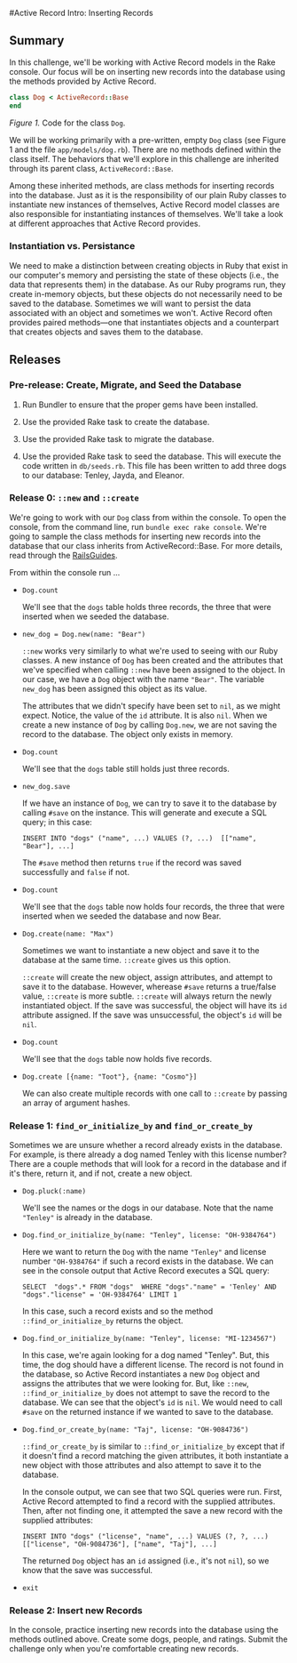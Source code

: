 #Active Record Intro:  Inserting Records

## Summary
In this challenge, we'll be working with Active Record models in the Rake console.  Our focus will be on inserting new records into the database using the methods provided by Active Record.

```ruby
class Dog < ActiveRecord::Base
end
```

*Figure 1.*  Code for the class `Dog`.

We will be working primarily with a pre-written, empty `Dog` class (see Figure 1 and the file `app/models/dog.rb`).  There are no methods defined within the class itself.  The behaviors that we'll explore in this challenge are inherited through its parent class, `ActiveRecord::Base`.  

Among these inherited methods, are class methods for inserting records into the database.  Just as it is the responsibility of our plain Ruby classes to instantiate new instances of themselves, Active Record model classes are also responsible for instantiating instances of themselves.  We'll take a look at different approaches that Active Record provides.

### Instantiation vs. Persistance
We need to make a distinction between creating objects in Ruby that exist in our computer's memory and persisting the state of these objects (i.e., the data that represents them) in the database.  As our Ruby programs run, they create in-memory objects, but these objects do not necessarily need to be saved to the database.  Sometimes we will want to persist the data associated with an object and sometimes we won't.  Active Record often provides paired methods—one that instantiates objects and a counterpart that creates objects and saves them to the database.


## Releases

### Pre-release: Create, Migrate, and Seed the Database

1. Run Bundler to ensure that the proper gems have been installed.

2. Use the provided Rake task to create the database.

3. Use the provided Rake task to migrate the database.

4. Use the provided Rake task to seed the database.  This will execute the code written in `db/seeds.rb`.  This file has been written to add three dogs to our database:  Tenley, Jayda, and Eleanor.

### Release 0: `::new` and `::create`

We're going to work with our `Dog` class from within the console.  To open the console, from the command line, run `bundle exec rake console`.  We're going to sample the class methods for inserting new records into the database that our class inherits from ActiveRecord::Base.  For more details, read through the [RailsGuides](http://guides.rubyonrails.org/).  

From within the console run ...

- `Dog.count`

  We'll see that the `dogs` table holds three records, the three that were inserted when we seeded the database.

- `new_dog = Dog.new(name: "Bear")`

  `::new` works very similarly to what we're used to seeing with our Ruby classes.  A new instance of `Dog` has been created and the attributes that we've specified when calling `::new` have been assigned to the object.  In our case, we have a `Dog` object with the name `"Bear"`.  The variable `new_dog` has been assigned this object as its value.
  
  The attributes that we didn't specify have been set to `nil`, as we might expect.  Notice, the value of the `id` attribute.  It is also `nil`.  When we create a new instance of `Dog` by calling `Dog.new`, we are not saving the record to the database.  The object only exists in memory.

- `Dog.count`

  We'll see that the `dogs` table still holds just three records.

- `new_dog.save`

  If we have an instance of `Dog`, we can try to save it to the database by calling `#save` on the instance.  This will generate and execute a SQL query; in this case:
  
  `INSERT INTO "dogs" ("name", ...) VALUES (?, ...)  [["name", "Bear"], ...]`

  The `#save` method then returns `true` if the record was saved successfully and `false` if not.

- `Dog.count`

  We'll see that the `dogs` table now holds four records, the three that were inserted when we seeded the database and now Bear.

- `Dog.create(name: "Max")`

  Sometimes we want to instantiate a new object and save it to the database at the same time.  `::create` gives us this option.  
  
  `::create` will create the new object, assign attributes, and attempt to save it to the database.  However, wherease `#save` returns a true/false value, `::create` is more subtle.  `::create` will always return the newly instantiated object.  If the save was successful, the object will have its `id` attribute assigned.  If the save was unsuccessful, the object's `id` will be `nil`.

- `Dog.count`

  We'll see that the `dogs` table now holds five records.

- `Dog.create [{name: "Toot"}, {name: "Cosmo"}]`

  We can also create multiple records with one call to `::create` by passing an array of argument hashes.


### Release 1: `find_or_initialize_by` and `find_or_create_by`

Sometimes we are unsure whether a record already exists in the database.  For example, is there already a dog named Tenley with this license number?  There are a couple methods that will look for a record in the database and if it's there, return it, and if not, create a new object.

- `Dog.pluck(:name)`

  We'll see the names or the dogs in our database.  Note that the name `"Tenley"` is already in the database.

- `Dog.find_or_initialize_by(name: "Tenley", license: "OH-9384764")`

  Here we want to return the `Dog` with the name `"Tenley"` and license number `"OH-9384764"` if such a record exists in the database.  We can see in the console output that Active Record executes a SQL query:
  
  `SELECT  "dogs".* FROM "dogs"  WHERE "dogs"."name" = 'Tenley' AND "dogs"."license" = 'OH-9384764' LIMIT 1`
  
  In this case, such a record exists and so the method `::find_or_initialize_by` returns the object.

- `Dog.find_or_initialize_by(name: "Tenley", license: "MI-1234567")`

  In this case, we're again looking for a dog named "Tenley".  But, this time, the dog should have a different license.  The record is not found in the database, so Active Record instantiates a new `Dog` object and assigns the attributes that we were looking for.  But, like `::new`, `::find_or_initialize_by` does not attempt to save the record to the database.  We can see that the object's `id` is `nil`.  We would need to call `#save` on the returned instance if we wanted to save to the database.

- `Dog.find_or_create_by(name: "Taj", license: "OH-9084736")`

  `::find_or_create_by` is similar to `::find_or_initialize_by` except that if it doesn't find a record matching the given attributes, it both instantiate a new object with those attributes and also attempt to save it to the database.
  
  In the console output, we can see that two SQL queries were run.  First, Active Record attempted to find a record with the supplied attributes.  Then, after not finding one, it attempted the save a new record with the supplied attributes:
  
  `INSERT INTO "dogs" ("license", "name", ...) VALUES (?, ?, ...)  [["license", "OH-9084736"], ["name", "Taj"], ...]`
  
  The returned `Dog` object has an `id` assigned (i.e., it's not `nil`), so we know that the save was successful.

- `exit`

### Release 2: Insert new Records

In the console, practice inserting new records into the database using the methods outlined above.  Create some dogs, people, and ratings.  Submit the challenge only when you're comfortable creating new records.

